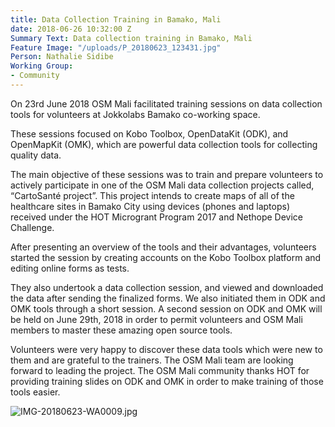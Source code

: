 ```yaml
---
title: Data Collection Training in Bamako, Mali
date: 2018-06-26 10:32:00 Z
Summary Text: Data collection training in Bamako, Mali
Feature Image: "/uploads/P_20180623_123431.jpg"
Person: Nathalie Sidibe
Working Group:
- Community
---
```


On 23rd June 2018 OSM Mali facilitated training sessions on data collection tools for volunteers at Jokkolabs Bamako co-working space.

These sessions focused on Kobo Toolbox, OpenDataKit (ODK), and OpenMapKit (OMK), which are powerful data collection tools for collecting quality data.

The main objective of these sessions was to train and prepare volunteers to actively participate in one of the OSM Mali data collection projects called, “CartoSanté project”. This project intends to create maps of all of the healthcare sites in Bamako City using devices (phones and laptops) received under the HOT Microgrant Program 2017 and Nethope Device Challenge.

After presenting an overview of the tools and their advantages, volunteers started the session by creating accounts on the Kobo Toolbox platform and editing online forms as tests. 

They also undertook a data collection session, and viewed and downloaded the data after sending the finalized forms. We also initiated them in ODK and OMK tools through a short session. A second session on ODK and OMK will be held on June 29th, 2018 in order to permit volunteers and OSM Mali members to master these amazing open source tools.

Volunteers were very happy to discover these data tools which were new to them and are grateful to the trainers. The OSM Mali team are looking forward to leading the project. The OSM Mali community thanks HOT for providing training slides on ODK and OMK in order to make training of those tools easier.

![IMG-20180623-WA0009.jpg](/uploads/IMG-20180623-WA0009.jpg)